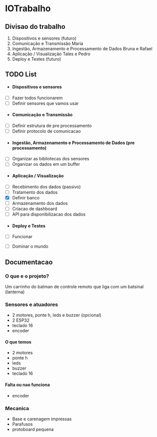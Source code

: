 # IOTrabalho

## Divisao do trabalho
1. Dispositivos e sensores
    (futuro)
2. Comunicação e Transmissão
    Maria
3. Ingestão, Armazenamento e Processamento de Dados
    Bruna e Rafael
4. Aplicação / Visualização
    Tales e Pedro
5. Deploy e Testes
    (futuro)

## TODO List
- #### Dispositivos e sensores
- [ ] Fazer todos funcionarem 
- [ ] Definir sensores que vamos usar
- #### Comunicação e Transmissão
- [ ] Definir estrutura de pre processamento
- [ ] Definir protocolo de comunicacao
- #### Ingestão, Armazenamento e Processamento de Dados (pre processamento)
- [ ] Organizar as bibliotecas dos sensores
- [ ] Organizar os dados em um buffer
- #### Aplicação / Visualização
- [ ] Recebimento dos dados (passivo)
- [ ] Tratamento dos dados 
- [x] Definir banco 
- [ ] Armazenamento dos dados 
- [ ] Criacao de dashboard 
- [ ] API para disponibilizacao dos dados 
- #### Deploy e Testes
- [ ] Funcionar 
- [ ] Dominar o mundo  


## Documentacao
### O que e o projeto?
Um carrinho do batman de controle remoto que liga com um batsinal (lanterna) 

### Sensores e atuadores
- 2 motores, ponte h, leds e buzzer (opcional)
- 2 ESP32
- teclado 16
- encoder

#### O que temos
- 2 motores
- ponte h
- leds
- buzzer
- teclado 16

#### Falta ou nao funciona
- encoder



### Mecanica
- Base e carenagem impressas
- Parafusos
- protoboard pequena
